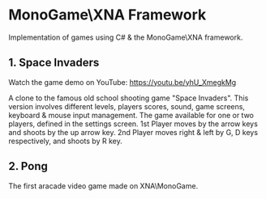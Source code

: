 # MonoGame\XNA Framework
Implementation of games using C# & the MonoGame\XNA framework.

## 1. Space Invaders
Watch the game demo on YouTube: https://youtu.be/yhU_XmegkMg

A clone to the famous old school shooting game "Space Invaders".
This version involves different levels, players scores, sound, game screens, keyboard & mouse input management.
The game available for one or two players, defined in the settings screen.
1st Player moves by the arrow keys and shoots by the up arrow key.
2nd Player moves right & left by G, D keys respectively, and shoots by R key.


## 2. Pong
The first aracade video game made on XNA\MonoGame.
